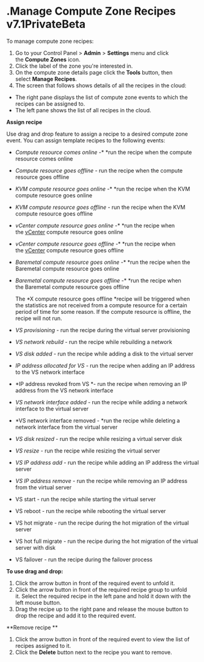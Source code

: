 # .Manage Compute Zone Recipes v7.1PrivateBeta

To manage compute zone recipes:

1.  Go to your Control Panel &gt; **Admin** &gt; **Settings** menu and click the **Compute Zones** icon.
2.  Click the label of the zone you're interested in.
3.  On the compute zone details page click the **Tools** button, then select **Manage Recipes**.
4.  The screen that follows shows details of all the recipes in the cloud:

-   The right pane displays the list of compute zone events to which the recipes can be assigned to.
-   The left pane shows the list of all recipes in the cloud.

**Assign recipe**

Use drag and drop feature to assign a recipe to a desired compute zone event.
You can assign template recipes to the following events:

-   *Compute resource comes online* -* *run the recipe when the compute resource comes online

-   *Compute resource goes offline* - run the recipe when the compute resource goes offline

-   *KVM compute resource goes online* -* *run the recipe when the KVM compute resource goes online

-   *KVM compute resource goes offline* - run the recipe when the KVM compute resource goes offline

-   *vCenter* *compute resource goes online* -* *run the recipe when the [vCenter](https://docs.onapp.com/vcenter/latest) compute resource goes online
-   *vCenter* *compute resource goes offline* -* *run the recipe when the [vCenter](https://docs.onapp.com/vcenter/latest) compute resource goes offline
-   *Baremetal* *compute resource goes online* -* *run the recipe when the Baremetal compute resource goes online
-   *Baremetal* *compute resource goes offline* -* *run the recipe when the Baremetal compute resource goes offline

    The *X compute resource goes offline *recipe will be triggered when the statistics are not received from a compute resource for a certain period of time for some reason. If the compute resource is offline, the recipe will not run.

-   *VS provisioning -* run the recipe during the virtual server provisioning
-   *VS network rebuild* - run the recipe while rebuilding a network
-   *VS disk added* - run the recipe while adding a disk to the virtual server
-   *IP address allocated for VS* - run the recipe when adding an IP address to the VS network interface
-   *IP address revoked from VS *- run the recipe when removing an IP address from the VS network interface
-   *VS network interface added* - run the recipe while adding a network interface to the virtual server
-   *VS network interface removed - *run the recipe while deleting a network interface from the virtual server
-   *VS disk resized* - run the recipe while resizing a virtual server disk
-   *VS resize* - run the recipe while resizing the virtual server
-   *VS IP address add* - run the recipe while adding an IP address the virtual server
-   *VS IP address remove* - run the recipe while removing an IP address from the virtual server
-   VS start - run the recipe while starting the virtual server
-   VS reboot - run the recipe while rebooting the virtual server
-   VS hot migrate - run the recipe during the hot migration of the virtual server
-   VS hot full migrate - run the recipe during the hot migration of the virtual server with disk
-   VS failover - run the recipe during the failover process

**To use drag and drop:**

1.  Click the arrow button in front of the required event to unfold it.
2.  Click the arrow button in front of the required recipe group to unfold it. Select the required recipe in the left pane and hold it down with the left mouse button.
3.  Drag the recipe up to the right pane and release the mouse button to drop the recipe and add it to the required event.

**Remove recipe
**

1.  Click the arrow button in front of the required event to view the list of recipes assigned to it.
2.  Click the **Delete** button next to the recipe you want to remove.


